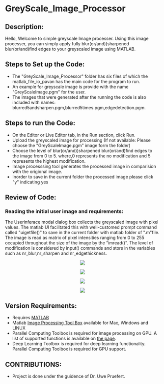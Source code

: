 # GreyScale_Image_Processor

## Description:
Hello, Welcome to simple greyscale Image processer. Using this image processer, you can simply apply fully blur(or/and))sharpened blur(or/and)find edges to your greyscaled image using MATLAB. 

## Steps to Set up the Code:
- The "GreyScale_Image_Processor" folder has six files of which
the matlab_file_io_pavan has the main code for the program to run.
- An example for greyscale image is provide with the name "GreyScaleImage.pgm" for the user.
- The images that were generated after the running the code is also included with names: blurred5andsharpen.pgm,blurred5times.pgm,edgedetection.pgm.

## Steps to run the Code:
- On the Editor or Live Editor tab, in the Run section, click  Run.
- Upload the greyscaled image for processing (If not available: Please choose the "GreyScaleImage.pgm" image form the folder)
- Choose the level of blur(or/and))sharpened blur(or/and)find edges to the image from 0 to 5. where,0 represents the no modification and 5 represents the highest modification.
- Image processsing tool generates the processed image in comparision with the origional image.
- Inorder to save in the current folder the processed image please click "y" indicating yes

## Review of Code:
### Reading the initial user image and requirements:
The Userinferace modal dialog box collects the greyscaled image with pixel values. The matlab UI facilitated this with well-customed prompt command called "uigetfile()" to save in the current folder with matlab folder of ".m"file. The image is read as matrix of pixel intensities ranging from 0 to 255 occupied throughout the size of the image by the "imread()". The level of modification is considered by input() commands and stors in the variables such as nr_blur,nr_sharpen and nr_edgethickness.

<p align="center">
  <img src="https://user-images.githubusercontent.com/114020643/191390229-7bcd106e-a57a-4def-95c0-cc2da2e8f85d.jpg" />
</p>
<p align="center">
  <img src="https://user-images.githubusercontent.com/114020643/191390158-3bdc133c-af0e-4239-b303-bce31a99bdd7.jpg" />
</p>

<p align="center">
  <img src="https://user-images.githubusercontent.com/114020643/191390140-10296f8f-559a-4860-9595-9300191e5204.jpg" />
</p>



<p align="center">
  <img src="https://user-images.githubusercontent.com/114020643/191388086-817bbb1a-e99a-4bc6-b603-712b3927aba7.jpg" />
</p>



## Version Requirements:
- Requires [MATLAB](https://www.mathworks.com/help/install/install-products.html) 
- Matlab [Image Processing Tool Box](https://www.mathworks.com/products/image.html) available for Mac, Windows and LINUX
- Parallel Computing Toolbox is required for image processing on GPU. A list of supported functions is available on [the page](https://www.mathworks.com/products/image.html).
- Deep Learning Toolbox is required for deep learning functionality. Parallel Computing Toolbox is required for GPU support. 


## CONTRIBUTIONS:
- Project is done under the guidence of Dr. Uwe Pruefert.
